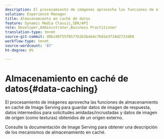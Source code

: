 ```yaml
---
description: El procesamiento de imágenes aprovecha las funciones de almacenamiento en caché de Image Serving para guardar datos de imagen de respuesta, datos intermedios para solicitudes anidadas/incrustadas y datos de imagen de origen (como texturas) obtenidos de un origen externo.
solution: Experience Manager
title: Almacenamiento en caché de datos
feature: Dynamic Media Classic,SDK/API
role: Developer,Administrator,Business Practitioner
translation-type: tm+mt
source-git-commit: d0bc88f55f857762b3bab4c76d1e3f3dd2733d60
workflow-type: tm+mt
source-wordcount: '87'
ht-degree: 0%

---
```



# Almacenamiento en caché de datos{#data-caching}

El procesamiento de imágenes aprovecha las funciones de almacenamiento en caché de Image Serving para guardar datos de imagen de respuesta, datos intermedios para solicitudes anidadas/incrustadas y datos de imagen de origen (como texturas) obtenidos de un origen externo.

Consulte la documentación de Image Serving para obtener una descripción de los mecanismos de almacenamiento en caché.

